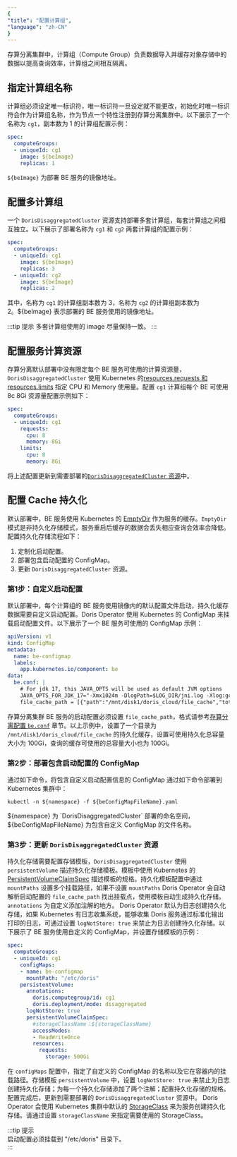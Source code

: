 ```yaml
---
{
"title": "配置计算组",
"language": "zh-CN"
}
---
```


<!-- 
Licensed to the Apache Software Foundation (ASF) under one
or more contributor license agreements.  See the NOTICE file
distributed with this work for additional information
regarding copyright ownership.  The ASF licenses this file
to you under the Apache License, Version 2.0 (the
"License"); you may not use this file except in compliance
with the License.  You may obtain a copy of the License at

  http://www.apache.org/licenses/LICENSE-2.0

Unless required by applicable law or agreed to in writing,
software distributed under the License is distributed on an
"AS IS" BASIS, WITHOUT WARRANTIES OR CONDITIONS OF ANY
KIND, either express or implied.  See the License for the
specific language governing permissions and limitations
under the License.
-->

存算分离集群中，计算组（Compute Group）负责数据导入并缓存对象存储中的数据以提高查询效率，计算组之间相互隔离。

## 指定计算组名称
计算组必须设定唯一标识符，唯一标识符一旦设定就不能更改，初始化时唯一标识符会作为计算组名称，作为节点一个特性注册到存算分离集群中。以下展示了一个名称为 `cg1`，副本数为 1 的计算组配置示例：
```yaml
spec:
  computeGroups:
  - uniqueId: cg1
    image: ${beImage}
    replicas: 1
```
`${beImage}` 为部署 BE 服务的镜像地址。

## 配置多计算组
一个 `DorisDisaggregatedCluster` 资源支持部署多套计算组，每套计算组之间相互独立。以下展示了部署名称为 `cg1` 和 `cg2` 两套计算组的配置示例：
```yaml
spec:
  computeGroups:
  - uniqueId: cg1
    image: ${beImage}
    replicas: 3
  - uniqueId: cg2
    image: ${beImage}
    replicas: 2
```
其中，名称为 `cg1` 的计算组副本数为 3，名称为 `cg2` 的计算组副本数为 2。${beImage} 表示部署的 BE 服务使用的镜像地址。

:::tip 提示
多套计算组使用的 image 尽量保持一致。
:::

## 配置服务计算资源
存算分离默认部署中没有限定每个 BE 服务可使用的计算资源量，`DorisDisaggregatedCluster` 使用 Kubernetes 的[resources.requests 和 resources.limits](https://kubernetes.io/docs/concepts/configuration/manage-resources-containers/#requests-and-limits) 指定 CPU 和 Memory 使用量。配置 `cg1` 计算组每个 BE 可使用 8c 8Gi 资源量配置示例如下：
```yaml
spec:
  computeGroups:
  - uniqueId: cg1
    requests:
      cpu: 8
      memory: 8Gi
    limits:
      cpu: 8
      memory: 8Gi
```

将上述配置更新到需要部署的[`DorisDisaggregatedCluster` 资源](install-quickstart.md#第3步部署存算分离集群)中。

## 配置 Cache 持久化
默认部署中，BE 服务使用 Kubernetes 的 [EmptyDir](https://kubernetes.io/zh-cn/docs/concepts/storage/volumes/#emptydir) 作为服务的缓存。`EmptyDir` 模式是非持久化存储模式，服务重启后缓存的数据会丢失相应查询会效率会降低。配置持久化存储流程如下：
1. 定制化启动配置。  
2. 部署包含启动配置的 ConfigMap。  
3. 更新 `DorisDisaggregatedCluster` 资源。  

### 第1步：自定义启动配置
默认部署中，每个计算组的 BE 服务使用镜像内的默认配置文件启动，持久化缓存数据需要自定义启动配置。Doris Operator 使用 Kubernetes 的 ConfigMap 来挂载启动配置文件。以下展示了一个 BE 服务可使用的 ConfigMap 示例：
```yaml
apiVersion: v1
kind: ConfigMap
metadata:
  name: be-configmap
  labels:
    app.kubernetes.io/component: be
data:
  be.conf: |
    # For jdk 17, this JAVA_OPTS will be used as default JVM options
    JAVA_OPTS_FOR_JDK_17="-Xmx1024m -DlogPath=$LOG_DIR/jni.log -Xlog:gc*:$LOG_DIR/be.gc.log.$CUR_DATE:time,uptime:filecount=10,filesize=50M -Djavax.security.auth.useSubjectCredsOnly=false -Dsun.security.krb5.debug=true -Dsun.java.command=DorisBE -XX:-CriticalJNINatives -XX:+IgnoreUnrecognizedVMOptions --add-opens=java.base/java.lang=ALL-UNNAMED --add-opens=java.base/java.lang.invoke=ALL-UNNAMED --add-opens=java.base/java.lang.reflect=ALL-UNNAMED --add-opens=java.base/java.io=ALL-UNNAMED --add-opens=java.base/java.net=ALL-UNNAMED --add-opens=java.base/java.nio=ALL-UNNAMED --add-opens=java.base/java.util=ALL-UNNAMED --add-opens=java.base/java.util.concurrent=ALL-UNNAMED --add-opens=java.base/java.util.concurrent.atomic=ALL-UNNAMED --add-opens=java.base/sun.nio.ch=ALL-UNNAMED --add-opens=java.base/sun.nio.cs=ALL-UNNAMED --add-opens=java.base/sun.security.action=ALL-UNNAMED --add-opens=java.base/sun.util.calendar=ALL-UNNAMED --add-opens=java.security.jgss/sun.security.krb5=ALL-UNNAMED --add-opens=java.management/sun.management=ALL-UNNAMED"
    file_cache_path = [{"path":"/mnt/disk1/doris_cloud/file_cache","total_size":107374182400,"query_limit":107374182400}]
```
存算分离集群 BE 服务的启动配置必须设置 `file_cache_path`，格式请参考[存算分离配置 `be.conf`](../../../../compute-storage-decoupled/compilation-and-deployment.md#541-配置-beconf) 章节。以上示例中，设置了一个目录为 `/mnt/disk1/doris_cloud/file_cache` 的持久化缓存，设置可使用持久化总容量大小为 100Gi，查询的缓存可使用的总容量大小也为 100Gi。

### 第2步：部署包含启动配置的 ConfigMap
通过如下命令，将包含自定义启动配置信息的 ConfigMap 通过如下命令部署到 Kubernetes 集群中：
```shell
kubectl -n ${namespace} -f ${beConfigMapFileName}.yaml 
```
${namespace} 为 `DorisDisaggregatedCluster` 部署的命名空间，${beConfigMapFileName} 为包含自定义 ConfigMap 的文件名称。

### 第3步：更新 `DorisDisaggregatedCluster` 资源
持久化存储需要配置存储模板，`DorisDisaggregatedCluster` 使用 `persistentVolume` 描述持久化存储模板。模板中使用 Kubernetes 的 [PersistentVolumeClaimSpec](https://kubernetes.io/zh-cn/docs/reference/kubernetes-api/config-and-storage-resources/persistent-volume-claim-v1/#PersistentVolumeClaimSpec) 描述模板的规格。持久化模板配置中通过 `mountPaths` 设置多个挂载路径，如果不设置 `mountPaths` Doris Operator 会自动解析启动配置的 `file_cache_path` 找出挂载点，使用模板自动生成持久化存储。`annotations` 为自定义添加注解的地方。
Doris Operator 默认为日志创建持久化存储，如果 Kubernetes 有日志收集系统，能够收集 Doris 服务通过标准化输出打印的日志，可通过设置 `logNotStore: true` 来禁止为日志创建持久化存储。以下展示了 BE 服务使用自定义的 ConfigMap，并设置存储模板的示例：
```yaml
spec:
  computeGroups:
  - uniqueId: cg1
    configMaps:
    - name: be-configmap
      mountPath: "/etc/doris"
    persistentVolume:
      annotations:
        doris.computegroup/id: cg1
        doris.deployment/mode: disaggregated
      logNotStore: true
      persistentVolumeClaimSpec:
        #storageClassName：${storageClassName}
        accessModes:
        - ReadWriteOnce
        resources:
          requests:
            storage: 500Gi
```
在 `configMaps` 配置中，指定了自定义的 ConfigMap 的名称以及它在容器内的挂载路径。存储模板 `persistentVolume` 中，设置 `logNotStore: true` 来禁止为日志创建持久化存储；为每一个持久化存储添加了两个注解；配置持久化存储的规格。配置完成后，更新到需要部署的 `DorisDisaggregatedCluster` 资源中。
Doris Operator 会使用 Kubernetes 集群中默认的 [StorageClass](https://kubernetes.io/zh-cn/docs/concepts/storage/storage-classes/#default-storageclass) 来为服务创建持久化存储。请通过设置 `storageClassName` 来指定需要使用的 StorageClass。

:::tip 提示  
启动配置必须挂载到 "/etc/doris" 目录下。  
:::
